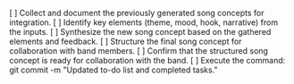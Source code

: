 [ ] Collect and document the previously generated song concepts for integration.
[ ] Identify key elements (theme, mood, hook, narrative) from the inputs.
[ ] Synthesize the new song concept based on the gathered elements and feedback.
[ ] Structure the final song concept for collaboration with band members.
[ ] Confirm that the structured song concept is ready for collaboration with the band.
[ ] Execute the command: git commit -m "Updated to-do list and completed tasks."
